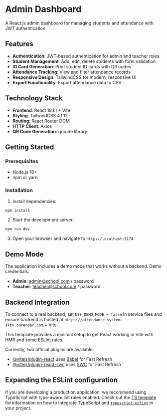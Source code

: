 # Admin Dashboard

A React.js admin dashboard for managing students and attendance with JWT authentication.

## Features

- **Authentication**: JWT-based authentication for admin and teacher roles
- **Student Management**: Add, edit, delete students with form validation
- **ID Card Generation**: Print student ID cards with QR codes
- **Attendance Tracking**: View and filter attendance records
- **Responsive Design**: TailwindCSS for modern, responsive UI
- **Export Functionality**: Export attendance data to CSV

## Technology Stack

- **Frontend**: React 19.1.1 + Vite
- **Styling**: TailwindCSS 4.1.12
- **Routing**: React Router DOM
- **HTTP Client**: Axios
- **QR Code Generation**: qrcode library

## Getting Started

### Prerequisites

- Node.js 16+ 
- npm or yarn

### Installation

1. Install dependencies:
```bash
npm install
```

2. Start the development server:
```bash
npm run dev
```

3. Open your browser and navigate to `http://localhost:5174`

## Demo Mode

The application includes a demo mode that works without a backend. Demo credentials:

- **Admin**: admin@school.com / password
- **Teacher**: teacher@school.com / password

## Backend Integration

To connect to a real backend, set `USE_DEMO_MODE = false` in service files and ensure backend is hosted at `https://attendance-system-sktv.onrender.com`.+ Vite

This template provides a minimal setup to get React working in Vite with HMR and some ESLint rules.

Currently, two official plugins are available:

- [@vitejs/plugin-react](https://github.com/vitejs/vite-plugin-react/blob/main/packages/plugin-react) uses [Babel](https://babeljs.io/) for Fast Refresh
- [@vitejs/plugin-react-swc](https://github.com/vitejs/vite-plugin-react/blob/main/packages/plugin-react-swc) uses [SWC](https://swc.rs/) for Fast Refresh

## Expanding the ESLint configuration

If you are developing a production application, we recommend using TypeScript with type-aware lint rules enabled. Check out the [TS template](https://github.com/vitejs/vite/tree/main/packages/create-vite/template-react-ts) for information on how to integrate TypeScript and [`typescript-eslint`](https://typescript-eslint.io) in your project.
